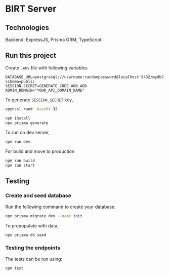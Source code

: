 # BIRT Server

## Technologies

Backend: ExpressJS, Prisma ORM, TypeScript


## Run this project

Create `.env` file with following variables

```
DATABASE_URL=postgresql://username:randompassword@localhost:5432/mydb?schema=public
SESSION_SECRET=GENERATE_CODE_AND_ADD
ADMIN_DOMAIN="YOUR_API_DOMAIN_NAME"
```

To generate `SESSION_SECRET` key,

```bash
openssl rand -base64 32
```

```bash
npm install
npx prisma generate
```

To run on dev server,

```bash
npm run dev
```

For build and move to production

```bash
npm run build
npm run start
```


## Testing
### Create and seed database
Run the following command to create your database. 

```bash
npx prisma migrate dev --name init
```

To prepopulate with data,

```bash
npx prisma db seed
```

### Testing the endpoints
The tests can be run using:

```bash
npm test
```